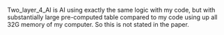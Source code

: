 Two_layer_4_AI is AI using exactly the same logic with my code, but with substantially large pre-computed table compared to my code using up all 32G memory of my computer.
So this is not stated in the paper.
